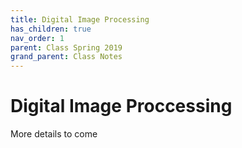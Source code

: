 ```yaml
---
title: Digital Image Processing
has_children: true
nav_order: 1
parent: Class Spring 2019
grand_parent: Class Notes
---
```


# Digital Image Proccessing

More details to come
